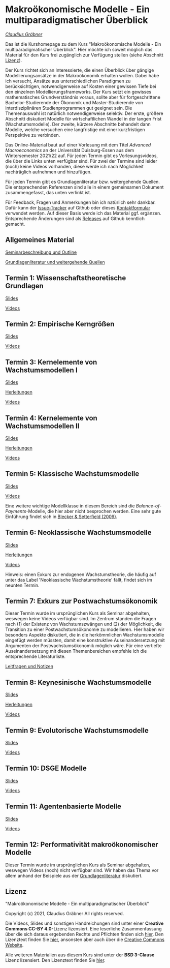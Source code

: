 # Makroökonomische Modelle - Ein multiparadigmatischer Überblick 

*[Claudius Gräbner](https://claudius-graebner.com/)*

Das ist die Kurshomepage zu dem Kurs 
"Makroökonomische Modelle - Ein multiparadigmatischer Überblick". 
Hier möchte ich soweit möglich das Material für den Kurs frei zugänglich
zur Verfügung stellen (siehe Abschnitt [Lizenz](#Lizenz)).

Der Kurs richtet sich an Interessierte, die einen Überblick über gängige
Modellierungsansätze in der Makroökonomik erhalten wollen. Dabei habe
ich versucht, Ansätze aus unterschiedlichen Paradigmen zu berücksichtigen,
notwendigerweise auf Kosten einer gewissen Tiefe bei den einzelnen
Modellierungsframeworks. Der Kurs setzt ein gewisses mathematisches
Grundverständnis voraus, sollte aber für fortgeschrittene Bachelor-Studierende
der Ökonomik und Master-Studierende von interdisziplinären Studienprogrammen gut
geeignet sein. Die Themenauswahl ist natürlich notwendigerweise selektiv.
Der erste, größere Abschnitt diskutiert Modelle für wirtschaftlichen Wandel
in der langen Frist (Wachstumsmodelle). Der zweite, kürzere Abschnitte
behandelt dann Modelle, welche versuchen eine langfristige mit einer
kurzfristigen Perspektive zu verbinden.

Das Online-Material baut auf einer Vorlesung mit dem Titel *Advanced Macroeconomics*
an der Universität Duisburg-Essen aus dem Wintersemester 2021/22 auf. 
Für jeden Termin gibt es Vorlesungsvideos, die über die Links unten verfügbar sind.
Für zwei der Termine sind leider (noch) keine Videos vorhanden, diese werde ich nach 
Möglichkeit nachträglich aufnehmen und hinzufügen. 

Für jeden Termin gibt es Grundlagenliteratur bzw. weitergehende Quellen.
Die entsprechenden Referenzen sind alle in einem gemeinsamen Dokument zusammengefasst,
das unten verlinkt ist.

Für Feedback, Fragen und Anmerkungen bin ich natürlich sehr dankbar. Dafür kann
der [Issue-Tracker](https://github.com/graebnerc/macroeconomics/issues) 
auf Github oder dieses [Kontaktformular](https://claudius-graebner.com/contact-1.html) 
verwendet werden. Auf dieser Basis werde ich das Material ggf. ergänzen.
Entsprechende Änderungen sind als 
[Releases](https://github.com/graebnerc/macroeconomics/releases/) 
auf Github kenntlich gemacht.

## Allgemeines Material

[Seminarbeschreibung und Outline](information/Kursbeschreibung.pdf)

[Grundlagenliteratur und weitergehende Quellen](information/LiteraturMakro.pdf)

## Termin 1: Wissenschaftstheoretische Grundlagen

[Slides](slides/T01-Wissenschaftstheorie.pdf) 

[Videos](https://www.youtube.com/playlist?list=PLZDawQMrG1RKnmrxLzhjTxWjQjyQOlSe7)

## Termin 2: Empirische Kerngrößen

[Slides](slides/T02-Kerngroessen.pdf) 

[Videos](https://www.youtube.com/playlist?list=PLZDawQMrG1RKtxDfp-Ablnq3B0WwOxYU6)

## Termin 3: Kernelemente von Wachstumsmodellen I

[Slides](slides/T03-Elemente-1.pdf)

[Herleitungen](derivations/T03-Herleitungen.pdf)

[Videos](https://www.youtube.com/playlist?list=PLZDawQMrG1RKuCR3sZVDXYedk5Ft2R24E)

## Termin 4: Kernelemente von Wachstumsmodellen II

[Slides](slides/T04-Elemente-2.pdf)

[Herleitungen](derivations/T04-Herleitung-Lagrange.pdf)

[Videos](https://www.youtube.com/playlist?list=PLZDawQMrG1RINPFcR5HMfh0WLMlG-eMAN)

## Termin 5: Klassische Wachstumsmodelle

[Slides](slides/T05-Modelle-Klassik.pdf) 

[Videos](https://www.youtube.com/playlist?list=PLZDawQMrG1RJX-RFQFGcNeO2B0Ld-CJQu)

Eine weitere wichtige Modellklasse in diesem Bereich sind die 
*Balance-of-Payments*-Modelle, die hier aber nicht besprochen werden.
Eine sehr gute Einführung findet sich in 
[Blecker & Setterfield (2009)](https://www.e-elgar.com/shop/gbp/heterodox-macroeconomics-9781784718916.html).

## Termin 6: Neoklassische Wachstumsmodelle

[Slides](slides/T06-Neoklassik.pdf)

[Herleitungen](derivations/T06-Herleitungen.pdf)

[Videos](https://www.youtube.com/playlist?list=PLZDawQMrG1RJgaBPEiNh5JqU5AJI6ABG0)

Hinweis: einen Exkurs zur endogenen Wachstumstheorie, die häufig auf unter das Label 
'Neoklassische Wachstumstheorie' fällt, findet sich im neunten Termin.

## Termin 7: Exkurs zur Postwachstumsökonomik

Dieser Termin wurde im ursprünglichen Kurs als Seminar abgehalten, weswegen 
keine Videos verfügbar sind. Im Zentrum standen die Fragen nach (1)
der Existenz von Wachstumszwängen und (2) der Möglichkeit, die Transition zu 
einer Postwachstumsökonomie zu modellieren. Hier haben wir besonders Aspekte diskutiert, 
die in die herkömmlichen Wachstumsmodelle eingefügt werden müssten, damit eine konstruktive 
Auseinandersetzung mit Argumenten der Postwachstumsökonomik möglich wäre.
Für eine vertiefte Auseinandersetzung mit diesen Themenbereichen empfehle ich 
die entsprechende Literaturliste.

[Leitfragen und Notizen](slides/T07-DegrowthLeitfragen.pdf)

## Termin 8: Keynesinische Wachstumsmodelle

[Slides](slides/T08-Keynes.pdf)

[Herleitungen](derivations/T08-Herleitungen.pdf)

[Videos](https://www.youtube.com/playlist?list=PLZDawQMrG1RKXGmA1w8fr0lq_CBMeaAsr)

## Termin 9: Evolutorische Wachstumsmodelle

[Slides](slides/T09-Evolutorik.pdf)

[Videos](https://www.youtube.com/playlist?list=PLZDawQMrG1RIZHs7egy62qoDdR8vtvw0k)

## Termin 10: DSGE Modelle

[Slides](slides/T10-DSGE.pdf)

[Videos](https://www.youtube.com/playlist?list=PLZDawQMrG1RLk0Kt_Da6dJR4d4KDNWQqL)

## Termin 11: Agentenbasierte Modelle

[Slides](slides/T11-ABM.pdf)

[Videos](https://www.youtube.com/playlist?list=PLZDawQMrG1RJrKKDRRTMEl5SKZXnUnw2q)

## Termin 12: Performativität makroökonomischer Modelle

Dieser Termin wurde im ursprünglichen Kurs als Seminar abgehalten, weswegen 
Videos (noch) nicht verfügbar sind. Wir haben das Thema vor allem anhand der
Beispiele aus der [Grundlagenliteratur](information/LiteraturMakro.pdf) 
diskutiert.

## Lizenz

"Makroökonomische Modelle - Ein multiparadigmatischer Überblick" 

Copyright (c) 2021, Claudius Gräbner All rights reserved.

Die Videos, Slides und sonstigen Handreichungen sind unter einer 
**Creative Commons CC-BY 4.0**-Lizenz lizensiert. 
Eine leserliche Zusammenfassung über die sich daraus ergebenden Rechte und Pflichten 
finden sich [hier](https://creativecommons.org/licenses/by/4.0/deed.de).
Den Lizenztext finden Sie [hier](LICENSE_CCBY.txt), ansonsten aber auch über die
[Creative Commons Website](https://creativecommons.org/licenses/by/4.0/legalcode).

Alle weiteren Materialien aus diesem Kurs sind unter der
**BSD 3-Clause** Lizenz lizensiert.
Den Lizenztext finden Sie [hier](LICENSE_BSD3.md).
